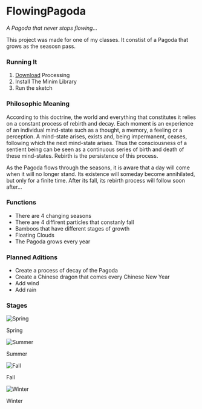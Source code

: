 # FlowingPagoda
*A Pagoda that never stops flowing...*

This project was made for one of my classes. It constist of a Pagoda that grows as the seasosn pass. 

### Running It
1. [Download](https://processing.org/download/) Processing 
2. Install The Minim Library 
3. Run the sketch

### Philosophic Meaning

According to this doctrine, the world and everything that constitutes it relies on a constant process of rebirth and decay. Each moment is an experience of an individual mind-state such as a thought, a memory, a feeling or a perception. A mind-state arises, exists and, being impermanent, ceases, following which the next mind-state arises. Thus the consciousness of a sentient being can be seen as a continuous series of birth and death of these mind-states. Rebirth is the persistence of this process.

As the Pagoda flows through the seasons, it is aware that a day will come when it will no longer stand. Its existence will someday become annihilated, but only for a finite time. After its fall, its rebirth process will follow soon after…

### Functions
* There are 4 changing seasons 
* There are 4 diffirent particles that constanly fall
* Bamboos that have different stages of growth
* Floating Clouds
* The Pagoda grows every year

### Planned Aditions 
* Create a process of decay of the Pagoda
* Create a Chinese dragon that comes every Chinese New Year
* Add wind
* Add rain 

### Stages
![Spring](http://i.imgur.com/K7SJn0Y.png)

Spring

![Summer](http://i.imgur.com/cR5R4TL.png)

Summer

![Fall](http://i.imgur.com/wNZVfNi.png)

Fall

![Winter](http://i.imgur.com/V5HdiPn.png)

Winter

